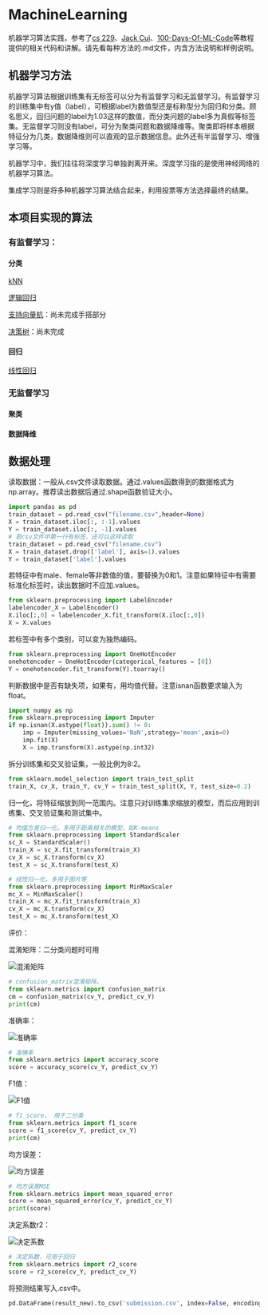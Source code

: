 # MachineLearning

机器学习算法实践，参考了[cs 229](https://zh.coursera.org/learn/machine-learning)、[Jack Cui](https://cuijiahua.com/)、[100-Days-Of-ML-Code](https://github.com/MLEveryday/100-Days-Of-ML-Code)等教程提供的相关代码和讲解。请先看每种方法的.md文件，内含方法说明和样例说明。

## 机器学习方法

机器学习算法根据训练集有无标签可以分为有监督学习和无监督学习。有监督学习的训练集中有y值（label），可根据label为数值型还是标称型分为回归和分类。顾名思义，回归问题的label为1.03这样的数值，而分类问题的label多为真假等标签集。无监督学习则没有label，可分为聚类问题和数据降维等。聚类即将样本根据特征分为几类，数据降维则可以直观的显示数据信息。此外还有半监督学习、增强学习等。

机器学习中，我们往往将深度学习单独剥离开来。深度学习指的是使用神经网络的机器学习算法。

集成学习则是将多种机器学习算法结合起来，利用投票等方法选择最终的结果。

## 本项目实现的算法

### 有监督学习：

#### 分类

[kNN](https://github.com/Niuyuhang03/MachineLearning/blob/master/kNN)

[逻辑回归](https://github.com/Niuyuhang03/MachineLearning/blob/master/logistic_regression)

[支持向量机](https://github.com/Niuyuhang03/MachineLearning/blob/master/SVM)：尚未完成手搭部分

[决策树](https://github.com/Niuyuhang03/MachineLearning/blob/master/decision_tree)：尚未完成

#### 回归

[线性回归](https://github.com/Niuyuhang03/MachineLearning/blob/master/linear_regression)

### 无监督学习

#### 聚类

#### 数据降维

## 数据处理

读取数据：一般从.csv文件读取数据。通过.values函数得到的数据格式为np.array。推荐读出数据后通过.shape函数验证大小。

```python
import pandas as pd
train_dataset = pd.read_csv("filename.csv",header=None)
X = train_dataset.iloc[:, :-1].values
Y = train_dataset.iloc[:, -1].values
# 若csv文件中第一行有标签，还可以这样读取
train_dataset = pd.read_csv("filename.csv")
X = train_dataset.drop(['label'], axis=1).values
Y = train_dataset['label'].values
```
若特征中有male、female等非数值的值，要替换为0和1。注意如果特征中有需要标准化标签时，读出数据时不应加.values。

```python
from sklearn.preprocessing import LabelEncoder
labelencoder_X = LabelEncoder()
X.iloc[:,0] = labelencoder_X.fit_transform(X.iloc[:,0])
X = X.values
```

若标签中有多个类别，可以变为独热编码。

```python
from sklearn.preprocessing import OneHotEncoder
onehotencoder = OneHotEncoder(categorical_features = [0])
Y = onehotencoder.fit_transform(Y).toarray()
```

判断数据中是否有缺失项，如果有，用均值代替。注意isnan函数要求输入为float。

```python
import numpy as np
from sklearn.preprocessing import Imputer
if np.isnan(X.astype(float)).sum() != 0:
    imp = Imputer(missing_values='NaN',strategy='mean',axis=0)
    imp.fit(X)
    X = imp.transform(X).astype(np.int32)
```

拆分训练集和交叉验证集，一般比例为8:2。

```python
from sklearn.model_selection import train_test_split
train_X, cv_X, train_Y, cv_Y = train_test_split(X, Y, test_size=0.2)
```

归一化，将特征缩放到同一范围内。注意只对训练集求缩放的模型，而后应用到训练集、交叉验证集和测试集中。

```python
# 均值方差归一化，多用于距离相关的模型，如K-means
from sklearn.preprocessing import StandardScaler
sc_X = StandardScaler()
train_X = sc_X.fit_transform(train_X)
cv_X = sc_X.transform(cv_X)
test_X = sc_X.transform(test_X)
```

```python
# 线性归一化，多用于图片等
from sklearn.preprocessing import MinMaxScaler
mc_X = MinMaxScaler()
train_X = mc_X.fit_transform(train_X)
cv_X = mc_X.transform(cv_X)
test_X = mc_X.transform(test_X)
```

评价：

混淆矩阵：二分类问题时可用

![混淆矩阵](http://ww1.sinaimg.cn/large/96803f81ly1fzf7rkjiqaj20d406oglx.jpg)

```python
# confusion_matrix混淆矩阵。
from sklearn.metrics import confusion_matrix
cm = confusion_matrix(cv_Y, predict_cv_Y)
print(cm)
```

准确率：

![准确率](http://ww1.sinaimg.cn/large/96803f81ly1fzf7ucwtzaj207w02rt8m.jpg)

```python
# 准确率
from sklearn.metrics import accuracy_score
score = accuracy_score(cv_Y, predict_cv_Y)
```

F1值：

![F1值](http://ww1.sinaimg.cn/large/96803f81ly1fzf7y11jopj2095034t8q.jpg)

```python
# f1_score， 用于二分类
from sklearn.metrics import f1_score
score = f1_score(cv_Y, predict_cv_Y)
print(cm)
```

均方误差：

![均方误差](http://ww1.sinaimg.cn/large/96803f81ly1fzgd80u212j207a034wed.jpg)

```python
# 均方误差MSE
from sklearn.metrics import mean_squared_error
score = mean_squared_error(cv_Y, predict_cv_Y)
print(score)
```

决定系数r2：

![决定系数](http://ww1.sinaimg.cn/large/96803f81ly1fzgd9y3y8vj206i01ja9y.jpg)

```python
# 决定系数，可用于回归
from sklearn.metrics import r2_score
score = r2_score(cv_Y, predict_cv_Y)
```

将预测结果写入.csv中。

```python
pd.DataFrame(result_new).to_csv('submission.csv', index=False, encoding='utf8', header=False)
```